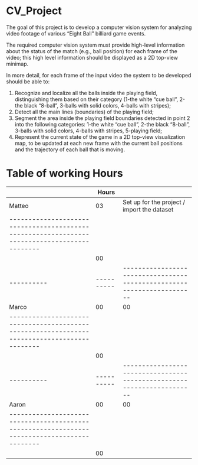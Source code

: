 # CV_Project

The goal of this project is to develop a computer vision system for analyzing video footage of various “Eight Ball” billiard game events.

The required computer vision system must provide high-level information about the status of the match (e.g., ball position) for each frame of the video; this high level information should be displayed as a 2D top-view minimap.

In more detail, for each frame of the input video the system to be developed should be able to:
1. Recognize and localize all the balls inside the playing field, distinguishing them based on their category (1-the white “cue ball”, 2-the black “8-ball”, 3-balls with solid colors, 4-balls with stripes);
2. Detect all the main lines (boundaries) of the playing field;
3. Segment the area inside the playing field boundaries detected in point 2 into the following categories: 1-the white “cue ball”, 2-the black “8-ball”, 3-balls with solid colors, 4-balls with stripes, 5-playing field;
4. Represent the current state of the game in a 2D top-view visualization map, to be updated at each new frame with the current ball positions and the trajectory of each ball that is moving.

# Table of working Hours

|          |   Hours  |          |
|----------|----------|----------------------------------------------------------------------|
| Matteo   | 03       |    Set up for the project / import the dataset                       |
|--------------------------------------------------------------------------------------------|
|          | 00       |                                                                      |
|----------|----------|----------------------------------------------------------------------|
| Marco    | 00       | 00                                                                   |
|--------------------------------------------------------------------------------------------|
|          | 00       |                                                                      |
|----------|----------|----------------------------------------------------------------------|
| Aaron    | 00       | 00                                                                   |
|--------------------------------------------------------------------------------------------|
|          | 00       |                                                                      |